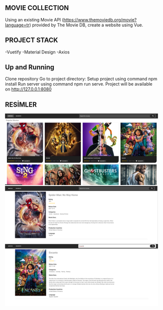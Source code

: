 ## MOVIE COLLECTION
Using an existing Movie API (https://www.themoviedb.org/movie?language=tr) provided by 
The Movie DB, create a website using Vue.

## PROJECT STACK
-Vuetify
-Material Design
-Axios

## Up and Running
Clone repository
Go to project directory:
Setup project using command npm install
Run server using command npm run serve. Project will be available on http://127.0.0.1:8080



## RESİMLER

![](https://github.com/ilknuravsar/MovieCollection/blob/main/screenshot/Ekran%20g%C3%B6r%C3%BCnt%C3%BCs%C3%BC%202022-01-29%20162556.png)
![](https://github.com/ilknuravsar/MovieCollection/blob/main/screenshot/Ekran%20g%C3%B6r%C3%BCnt%C3%BCs%C3%BC%202022-01-29%20162639.png)
![](https://github.com/ilknuravsar/MovieCollection/blob/main/screenshot/Ekran%20g%C3%B6r%C3%BCnt%C3%BCs%C3%BC%202022-01-29%20162705.png)


